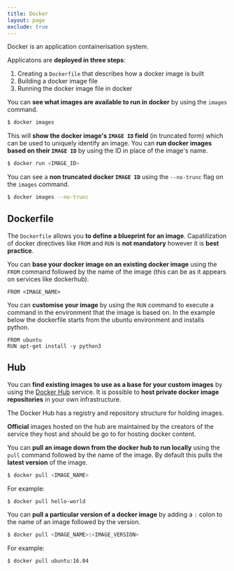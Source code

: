 ```yaml
---
title: Docker
layout: page
exclude: true
---
```


Docker is an application containerisation system.

Applicatons are **deployed in three steps**:

 1. Creating a `Dockerfile` that describes how a docker image is built
 2. Building a docker image file
 3. Running the docker image file in docker

You can **see what images are available to run in docker** by using the `images` command.
```bash
$ docker images
```

This will **show the docker image's `IMAGE ID` field** (in truncated form) which can be used to uniquely identify an image. You can **run docker images based on their `IMAGE ID`** by using the ID in place of the image's name.
```bash
$ docker run <IMAGE_ID>
```

You can see a **non truncated docker `IMAGE ID`** using the `--no-trunc` flag on the `images` command.
```bash
$ docker images --no-trunc
```

## Dockerfile

The `Dockerfile` allows you **to define a blueprint for an image**. Capatilization of docker directives like `FROM` and `RUN` is **not mandatory** however it is **best practice**.

You can **base your docker image on an existing docker image** using the `FROM` command followed by the name of the image (this can be as it appears on services like dockerhub).
```docker
FROM <IMAGE_NAME>
```

You can **customise your image** by using the `RUN` command to execute a command in the environment that the image is based on. In the example below the dockerfile starts from the ubuntu environment and installs python.
```docker
FROM ubuntu
RUN apt-get install -y python3
```

## Hub

You can **find existing images to use as a base for your custom images** by using the [Docker Hub](https://hub.docker.com/) service. It is possible to **host private docker image repositories** in your own infrastructure.

The Docker Hub has a registry and repository structure for holding images.

**Official** images hosted on the hub are maintained by the creators of the service they host and should be go to for hosting docker content.

You can **pull an image down from the docker hub to run locally** using the `pull` command followed by the name of the image. By default this pulls the **latest version** of the image.
```bash
$ docker pull <IMAGE_NAME>
```

For example:
```bash
$ docker pull hello-world
```

You can **pull a particular version of a docker image** by adding a `:` colon to the name of an image followed by the version.
```bash
$ docker pull <IMAGE_NAME>:<IMAGE_VERSION>
```

For example:
```bash
$ docker pull ubuntu:16.04
```
<!--stackedit_data:
eyJoaXN0b3J5IjpbLTg5ODQwNTExOCwtMTI5NDM2MzAyNCw5MD
g5NjM2MzcsMTgwNjI3NjA1NiwyMDAyODE4NDA2LC0xODI1MDY0
NDk0LDE0NzkwNzc1MDYsMTU5MDEyMjk2MywtMTcyOTQ2OTk1Mi
wzNjY5MDA2NzksNDA0Mjk2MzA1LC04NTc0MzcwMzRdfQ==
-->